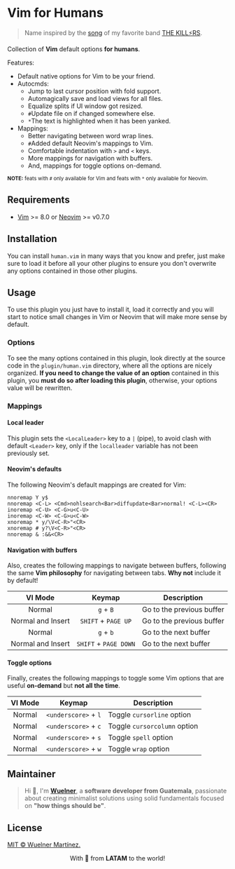 # Vim for Humans

> Name inspired by the [song](https://open.spotify.com/track/1sTsuZTdANkiFd7T34H3nb?si=b231c228a346487c) of my favorite band [THE KILL⚡RS](https://open.spotify.com/playlist/5NG4GhpKm6kQy3vtVt4nxs?si=b30370b24e1646c3).

Collection of **Vim** default options **for humans**.

Features:

- Default native options for Vim to be your friend.
- Autocmds:
  - Jump to last cursor position with fold support.
  - Automagically save and load views for all files.
  - Equalize splits if UI window got resized.
  - `#`Update file on if changed somewhere else.
  - `*`The text is highlighted when it has been yanked.
- Mappings:
  - Better navigating between word wrap lines.
  - `#`Added default Neovim's mappings to Vim.
  - Comfortable indentation with `>` and `<` keys.
  - More mappings for navigation with buffers.
  - And, mappings for toggle options on-demand.

<small>**NOTE:** feats with `#` only available for Vim and feats with `*` only available for Neovim.</small>

## Requirements

- [Vim](https://www.vim.org/) >= 8.0 or [Neovim](https://neovim.io/) >= v0.7.0

## Installation

You can install `human.vim` in many ways that you know and prefer, just make sure to load it before all your other plugins to ensure you don't overwrite any options contained in those other plugins.

## Usage

To use this plugin you just have to install it, load it correctly and you will start to notice small changes in Vim or Neovim that will make more sense by default.

### Options

To see the many options contained in this plugin, look directly at the source code in the `plugin/human.vim` directory, where all the options are nicely organized. **If you need to change the value of an option** contained in this plugin, you **must do so after loading this plugin**, otherwise, your options value will be rewritten.

### Mappings

#### Local leader

This plugin sets the `<LocalLeader>` key to a `|` (pipe), to avoid clash with default `<Leader>` key, only if the `localleader` variable has not been previously set.

#### Neovim's defaults

The following Neovim's default mappings are created for Vim:

```vim
nnoremap Y y$
nnoremap <C-L> <Cmd>nohlsearch<Bar>diffupdate<Bar>normal! <C-L><CR>
inoremap <C-U> <C-G>u<C-U>
inoremap <C-W> <C-G>u<C-W>
xnoremap * y/\V<C-R>"<CR>
xnoremap # y?\V<C-R>"<CR>
nnoremap & :&&<CR>
```

#### Navigation with buffers

Also, creates the following mappings to navigate between buffers, following the same **Vim philosophy** for navigating between tabs. **Why not** include it by default!

|      VI Mode      |        Keymap         | Description               |
| :---------------: | :-------------------: | ------------------------- |
|      Normal       |       `g` + `B`       | Go to the previous buffer |
| Normal and Insert |  `SHIFT` + `PAGE UP`  | Go to the previous buffer |
|      Normal       |       `g` + `b`       | Go to the next buffer     |
| Normal and Insert | `SHIFT` + `PAGE DOWN` | Go to the next buffer     |

#### Toggle options

Finally, creates the following mappings to toggle some Vim options that are useful **on-demand** but **not all the time**.

| VI Mode |        Keymap        | Description                  |
| :-----: | :------------------: | ---------------------------- |
| Normal  | `<underscore>` + `l` | Toggle `cursorline` option   |
| Normal  | `<underscore>` + `c` | Toggle `cursorcolumn` option |
| Normal  | `<underscore>` + `s` | Toggle `spell` option        |
| Normal  | `<underscore>` + `w` | Toggle `wrap` option         |

## Maintainer

> Hi 👋, I'm **[Wuelner](https://linktr.ee/wuelnerdotexe)**, a **software developer from Guatemala**, passionate about creating minimalist solutions using solid fundamentals focused on **"how things should be"**.

## License

[MIT &copy; Wuelner Martínez.](https://github.com/wuelnerdotexe/human.vim/blob/main/LICENSE)

<p align="center">With 💖 from <strong>LATAM</strong> to the world!</p>
